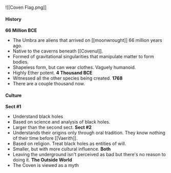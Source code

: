 ![[Coven Flag.png]]
#### History
**66 Million BCE**
- The Umbra are aliens that arrived on [[moonwrought]] 66 million years ago.
- Native to the caverns beneath [[Covenul]].
- Formed of gravitational singularities that manipulate matter to form bodies.
- Shapeless form, but can wear clothes. Vaguely humanoid.
- Highly Ether potent.
**4 Thousand BCE**
- Witnessed all the other species being created.
**1768**
- There are a couple thousand now.

#### Culture
**Sect #1**
- Understand black holes
- Based on science and analysis of black holes.
- Larger than the second sect.
**Sect #2**
- Understands their origins only through oral tradition. They know nothing of their time before [[Vaerith]].
- Based on religion. Treat black holes as entities of will.
- Smaller, but with more cultural influence.
**Both**
- Leaving the underground isn't perceived as bad but there's no reason to doing it.
**The Outside World**
- The Coven is viewed as a myth